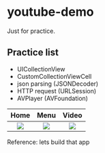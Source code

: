 # youtube-demo

Just for practice.

## Practice list

- UICollectionView
- CustomCollectionViewCell
- json parsing (JSONDecoder)
- HTTP request (URLSession)
- AVPlayer (AVFoundation)


Home | Menu | Video
:-:|:-:|:-:
![](https://user-images.githubusercontent.com/9734518/52537571-8a08c980-2dab-11e9-8bdb-0e02c9ac8267.png) | ![](https://user-images.githubusercontent.com/9734518/52537792-d523dc00-2dad-11e9-9162-67036223a478.png) | ![](https://user-images.githubusercontent.com/9734518/52537667-a0635500-2dac-11e9-95d9-9757115b33f1.png) 


Reference: lets build that app 
